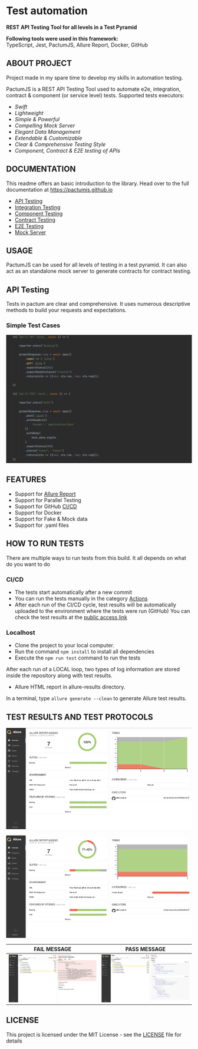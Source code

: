 # Test automation

**REST API Testing Tool for all levels in a Test Pyramid**

**Following tools were used in this framework:**  
TypeScript, Jest, PactumJS, Allure Report, Docker, GitHub

## ABOUT PROJECT
Project made in my spare time to develop my skills in automation testing.  

PactumJS is a REST API Testing Tool used to automate e2e, integration, contract & component (or service level) tests.
Supported tests executors:
- *Swift*
- *Lightweight*
- *Simple & Powerful*
- *Compelling Mock Server*
- *Elegant Data Management*
- *Extendable & Customizable*
- *Clear & Comprehensive Testing Style*
- *Component, Contract & E2E testing of APIs*

## DOCUMENTATION
This readme offers an basic introduction to the library. Head over to the full documentation at https://pactumjs.github.io

- [API Testing](https://pactumjs.github.io/guides/api-testing.html)
- [Integration Testing](https://pactumjs.github.io/guides/integration-testing.html)
- [Component Testing](https://pactumjs.github.io/guides/component-testing.html)
- [Contract Testing](https://pactumjs.github.io/guides/contract-testing.html)
- [E2E Testing](https://pactumjs.github.io/guides/e2e-testing.html)
- [Mock Server](https://pactumjs.github.io/guides/mock-server.html)

## USAGE
PactumJS can be used for all levels of testing in a test pyramid. It can also act as an standalone mock server to generate contracts for contract testing.

## API Testing
Tests in pactum are clear and comprehensive. It uses numerous descriptive methods to build your requests and expectations.

###  Simple Test Cases
<p align="center"><img src="./docs/allure/SimpleTestCases.png"/></p>


## FEATURES
- Support for [Allure Report](https://ugenlaps.github.io/ts-pactumjs-allure)
- Support for Parallel Testing
- Support for GitHub [CI/CD](https://github.com/UgenLaps/ts-pactumjs-allure/actions)
- Support for Docker
- Support for Fake & Mock data
- Support for .yaml files

## HOW TO RUN TESTS
There are multiple ways to run tests from this build. It all depends on what do you want to do

### CI/CD
- The tests start automatically after a new commit
- You can run the tests manually in the category [Actions](https://github.com/UgenLaps/ts-pactumjs-allure/actions)
- After each run of the CI/CD cycle, test results will be automatically uploaded to
the environment where the tests were run (GitHub)
You can check the test results at the [public access link](https://ugenlaps.github.io/ts-pactumjs-allure)

### Localhost
- Clone the project to your local computer.
- Run the command `npm install` to install all dependencies
- Execute the `npm run test` command to run the tests


After each run of a LOCAL loop, two types of log information are stored inside the repository along with test results.
- Allure HTML report in allure-results directory.

In a terminal, type `allure generate --clean` to generate Allure test results.

## TEST RESULTS AND TEST PROTOCOLS
<p align="center"><img src="./docs/allure/AllureReportOverviewPass.png"/></p>
<p align="center"><img src="./docs/allure/AllureReportOverviewFail.png"/></p>


| FAIL MESSAGE                                      | PASS MESSAGE                                    |
|---------------------------------------------------|-------------------------------------------------|
| ![IMG](./docs/allure/AllureReportNoValidTest.png) | ![IMG](./docs/allure/AllureReportValidTest.png) |

## LICENSE
This project is licensed under the MIT License - see the [LICENSE](LICENSE) file for details
